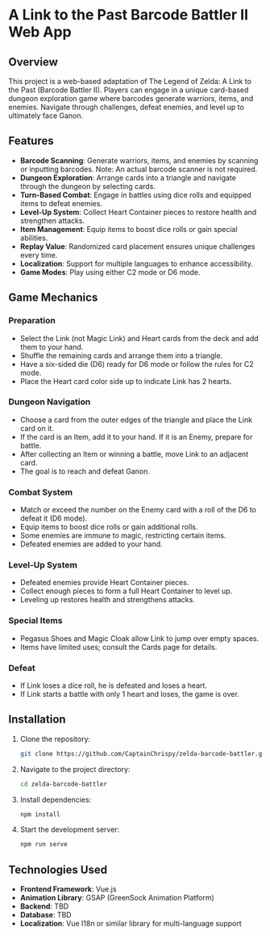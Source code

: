 # A Link to the Past Barcode Battler II Web App

## Overview
This project is a web-based adaptation of The Legend of Zelda: A Link to the Past (Barcode Battler II). Players can engage in a unique card-based dungeon exploration game where barcodes generate warriors, items, and enemies. Navigate through challenges, defeat enemies, and level up to ultimately face Ganon.

## Features
- **Barcode Scanning**: Generate warriors, items, and enemies by scanning or inputting barcodes. Note: An actual barcode scanner is not required.
- **Dungeon Exploration**: Arrange cards into a triangle and navigate through the dungeon by selecting cards.
- **Turn-Based Combat**: Engage in battles using dice rolls and equipped items to defeat enemies.
- **Level-Up System**: Collect Heart Container pieces to restore health and strengthen attacks.
- **Item Management**: Equip items to boost dice rolls or gain special abilities.
- **Replay Value**: Randomized card placement ensures unique challenges every time.
- **Localization**: Support for multiple languages to enhance accessibility.
- **Game Modes**: Play using either C2 mode or D6 mode.

## Game Mechanics
### Preparation
- Select the Link (not Magic Link) and Heart cards from the deck and add them to your hand.
- Shuffle the remaining cards and arrange them into a triangle.
- Have a six-sided die (D6) ready for D6 mode or follow the rules for C2 mode.
- Place the Heart card color side up to indicate Link has 2 hearts.

### Dungeon Navigation
- Choose a card from the outer edges of the triangle and place the Link card on it.
- If the card is an Item, add it to your hand. If it is an Enemy, prepare for battle.
- After collecting an Item or winning a battle, move Link to an adjacent card.
- The goal is to reach and defeat Ganon.

### Combat System
- Match or exceed the number on the Enemy card with a roll of the D6 to defeat it (D6 mode).
- Equip items to boost dice rolls or gain additional rolls.
- Some enemies are immune to magic, restricting certain items.
- Defeated enemies are added to your hand.

### Level-Up System
- Defeated enemies provide Heart Container pieces.
- Collect enough pieces to form a full Heart Container to level up.
- Leveling up restores health and strengthens attacks.

### Special Items
- Pegasus Shoes and Magic Cloak allow Link to jump over empty spaces.
- Items have limited uses; consult the Cards page for details.

### Defeat
- If Link loses a dice roll, he is defeated and loses a heart.
- If Link starts a battle with only 1 heart and loses, the game is over.

## Installation
1. Clone the repository:
   ```bash
   git clone https://github.com/CaptainChrispy/zelda-barcode-battler.git
   ```
2. Navigate to the project directory:
   ```bash
   cd zelda-barcode-battler
   ```
3. Install dependencies:
   ```bash
   npm install
   ```
4. Start the development server:
   ```bash
   npm run serve
   ```

## Technologies Used
- **Frontend Framework**: Vue.js
- **Animation Library**: GSAP (GreenSock Animation Platform)
- **Backend**: TBD
- **Database**: TBD
- **Localization**: Vue I18n or similar library for multi-language support